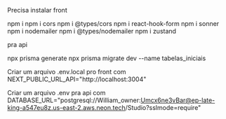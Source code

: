 Precisa instalar front

npm i 
npm i cors
npm i @types/cors
npm i react-hook-form
npm i sonner
npm i nodemailer
npm i @types/nodemailer
npm i zustand


pra api

npx prisma generate
npx prisma migrate dev --name tabelas_iniciais


Criar um arquivo
.env.local
pro front com 
NEXT_PUBLIC_URL_API="http://localhost:3004"

Criar um arquivo
.env
pra api com 
DATABASE_URL="postgresql://William_owner:Umcx6ne3vBar@ep-late-king-a547eu8z.us-east-2.aws.neon.tech/Studio?sslmode=require"